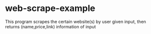 # web-scrape-example
This program scrapes the certain website(s) by user given input, then returns (name,price,link) information of input
